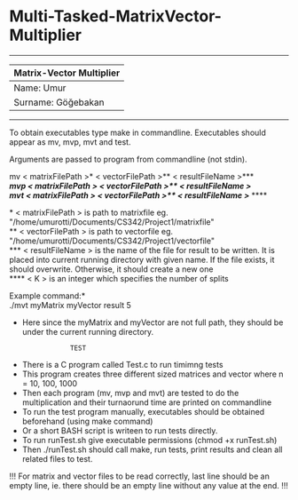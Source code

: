 # Multi-Tasked-MatrixVector-Multiplier
 ---------------------------------------
|	Matrix-Vector Multiplier	|
|---------------------------------------|
|	Name:		Umur		|
|	Surname:	Göğebakan	|
 ---------------------------------------

To obtain executables type make in commandline.
Executables should appear as mv, mvp, mvt and test.

Arguments are passed to program from commandline (not stdin).

mv < matrixFilePath >* < vectorFilePath >** < resultFileName >*** <K>****</br>
mvp < matrixFilePath >* < vectorFilePath >** < resultFileName >*** <K>****</br>
mvt < matrixFilePath >* < vectorFilePath >** < resultFileName >*** <K>****</br>

\*	< matrixFilePath > is path to matrixfile eg. "/home/umurotti/Documents/CS342/Project1/matrixfile"</br>
**	< vectorFilePath > is path to vectorfile eg. "/home/umurotti/Documents/CS342/Project1/vectorfile"</br>
***	< resultFileName > is the name of the file for result to be written.
	It is placed into current running directory with given name. If the file exists, it should overwrite. Otherwise, it 		should create a new one</br>
****	< K > is an integer which specifies the number of splits</br>

Example command:*</br>
	./mvt myMatrix myVector result 5</br>
*	Here since the myMatrix and myVector are not full path, they should be under the current running directory.

					TEST
- There is a C program called Test.c to run timimng tests
- This program creates three different sized matrices and vector where n = 10, 100, 1000
- Then each program (mv, mvp and mvt) are tested to do the multiplication and their turnaorund time are printed on commandline
- To run the test program manually, executables should be obtained beforehand (using make command)
- Or a short BASH script is writeen to run tests directly.
- To run runTest.sh give executable permissions (chmod +x runTest.sh)
- Then ./runTest.sh should call make, run tests, print results and clean all related files to test.

!!! For matrix and vector files to be read correctly, last line should be an empty line, ie. there should be an empty line without any value at the end. !!!
